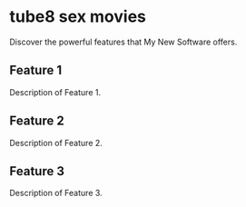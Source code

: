 # tube8 sex movies

Discover the powerful features that My New Software offers.

## Feature 1

Description of Feature 1.

## Feature 2

Description of Feature 2.

## Feature 3

Description of Feature 3.

